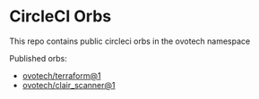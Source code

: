 # CircleCI Orbs

This repo contains public circleci orbs in the ovotech namespace

Published orbs:
 - [ovotech/terraform@1](terraform)
 - [ovotech/clair_scanner@1](clair_scanner)

